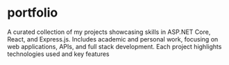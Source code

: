 # portfolio
A curated collection of my projects showcasing skills in ASP.NET Core, React, and Express.js. Includes academic and personal work, focusing on web applications, APIs, and full stack development. Each project highlights technologies used and key features
